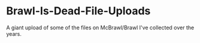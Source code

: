 # Brawl-Is-Dead-File-Uploads
A giant upload of some of the files on McBrawl/Brawl I've collected over the years.
